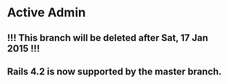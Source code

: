 # Active Admin

## !!! This branch will be deleted after Sat, 17 Jan 2015 !!!
## Rails 4.2 is now supported by the master branch.
